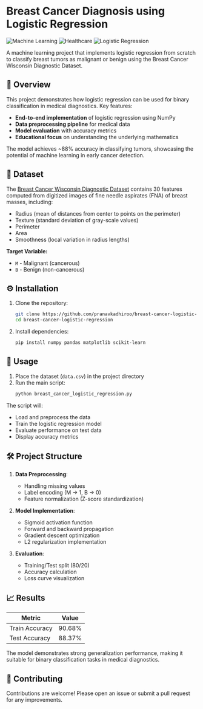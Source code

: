 # Breast Cancer Diagnosis using Logistic Regression

![Machine Learning](https://img.shields.io/badge/-Machine%20Learning-blueviolet) ![Healthcare](https://img.shields.io/badge/-Healthcare-teal) ![Logistic Regression](https://img.shields.io/badge/-Logistic%20Regression-orange)

A machine learning project that implements logistic regression from scratch to classify breast tumors as malignant or benign using the Breast Cancer Wisconsin Diagnostic Dataset.

## 📌 Overview

This project demonstrates how logistic regression can be used for binary classification in medical diagnostics. Key features:

- **End-to-end implementation** of logistic regression using NumPy
- **Data preprocessing pipeline** for medical data
- **Model evaluation** with accuracy metrics
- **Educational focus** on understanding the underlying mathematics

The model achieves ~88% accuracy in classifying tumors, showcasing the potential of machine learning in early cancer detection.

## 📂 Dataset

The [Breast Cancer Wisconsin Diagnostic Dataset](https://archive.ics.uci.edu/ml/datasets/Breast+Cancer+Wisconsin+(Diagnostic)) contains 30 features computed from digitized images of fine needle aspirates (FNA) of breast masses, including:

- Radius (mean of distances from center to points on the perimeter)
- Texture (standard deviation of gray-scale values)
- Perimeter
- Area
- Smoothness (local variation in radius lengths)

**Target Variable:**
- `M` - Malignant (cancerous)
- `B` - Benign (non-cancerous)

## ⚙️ Installation

1. Clone the repository:
   ```bash
   git clone https://github.com/pranavkadhiroo/breast-cancer-logistic-regression.git
   cd breast-cancer-logistic-regression
   ```

2. Install dependencies:
   ```bash
   pip install numpy pandas matplotlib scikit-learn
   ```

## 🚀 Usage

1. Place the dataset (`data.csv`) in the project directory
2. Run the main script:
   ```bash
   python breast_cancer_logistic_regression.py
   ```

The script will:
- Load and preprocess the data
- Train the logistic regression model
- Evaluate performance on test data
- Display accuracy metrics

## 🛠️ Project Structure

1. **Data Preprocessing**:
   - Handling missing values
   - Label encoding (M → 1, B → 0)
   - Feature normalization (Z-score standardization)

2. **Model Implementation**:
   - Sigmoid activation function
   - Forward and backward propagation
   - Gradient descent optimization
   - L2 regularization implementation

3. **Evaluation**:
   - Training/Test split (80/20)
   - Accuracy calculation
   - Loss curve visualization

## 📈 Results

| Metric        | Value   |
|---------------|---------|
| Train Accuracy| 90.68%  |
| Test Accuracy | 88.37%  |

The model demonstrates strong generalization performance, making it suitable for binary classification tasks in medical diagnostics.

## 🤝 Contributing

Contributions are welcome! Please open an issue or submit a pull request for any improvements.
